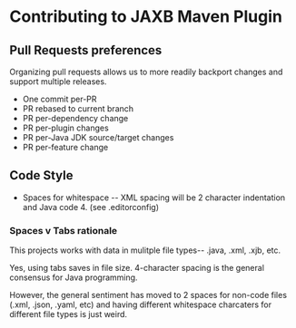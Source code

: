# Contributing to JAXB Maven Plugin #

## Pull Requests preferences ##

Organizing pull requests allows us to more readily backport changes and support multiple releases.

* One commit per-PR
* PR rebased to current branch
* PR per-dependency change
* PR per-plugin changes
* PR per-Java JDK source/target changes
* PR per-feature change 

## Code Style

* Spaces for whitespace -- XML spacing will be 2 character indentation and Java code 4. (see .editorconfig)

### Spaces v Tabs rationale

This projects works with data in mulitple file types-- .java, .xml, .xjb, etc.

Yes, using tabs saves in file size. 4-character spacing is the general consensus for Java programming.

However, the general sentiment has moved to 2 spaces for non-code files (.xml, .json, .yaml, etc) and having different whitespace charcaters for different file types is just weird.

